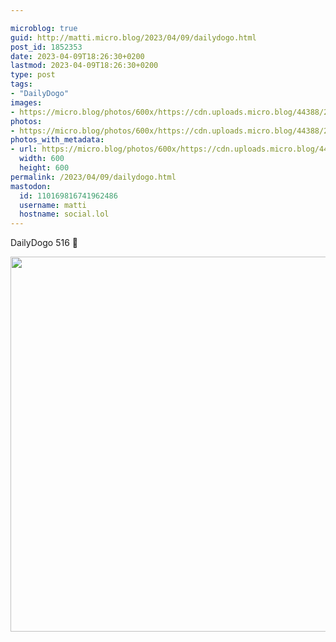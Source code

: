 ```yaml
---

microblog: true
guid: http://matti.micro.blog/2023/04/09/dailydogo.html
post_id: 1852353
date: 2023-04-09T18:26:30+0200
lastmod: 2023-04-09T18:26:30+0200
type: post
tags:
- "DailyDogo"
images:
- https://micro.blog/photos/600x/https://cdn.uploads.micro.blog/44388/2023/f7d1cd9f4b.jpg
photos:
- https://micro.blog/photos/600x/https://cdn.uploads.micro.blog/44388/2023/f7d1cd9f4b.jpg
photos_with_metadata:
- url: https://micro.blog/photos/600x/https://cdn.uploads.micro.blog/44388/2023/f7d1cd9f4b.jpg
  width: 600
  height: 600
permalink: /2023/04/09/dailydogo.html
mastodon:
  id: 110169816741962486
  username: matti
  hostname: social.lol
---
```

DailyDogo 516 🐶

<img src="/media/uploads/2023/f7d1cd9f4b.jpg" width="600" height="600" alt="" />
